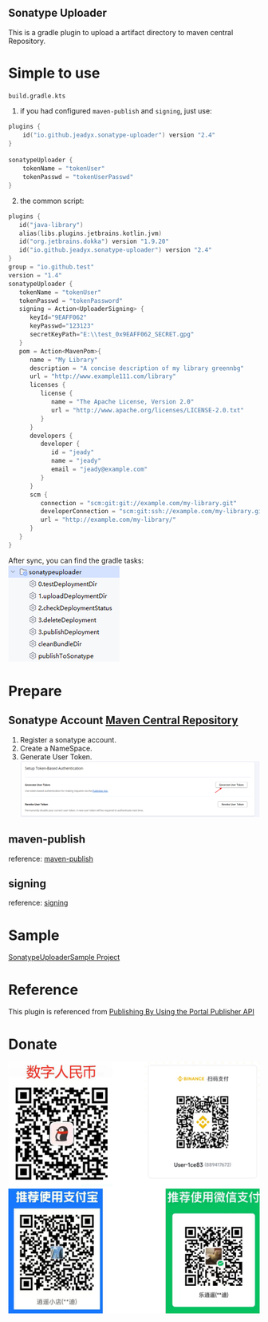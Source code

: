 Sonatype Uploader
---
This is a gradle plugin to upload a artifact directory to maven central Repository.

# Simple to use

`build.gradle.kts`
1. if you had configured `maven-publish` and `signing`, just use:  
```kotlin
plugins {
    id("io.github.jeadyx.sonatype-uploader") version "2.4"
}

sonatypeUploader {
    tokenName = "tokenUser"
    tokenPasswd = "tokenUserPasswd"
}
```

2. the common script:  
```kotlin
plugins {
   id("java-library")
   alias(libs.plugins.jetbrains.kotlin.jvm)
   id("org.jetbrains.dokka") version "1.9.20"
   id("io.github.jeadyx.sonatype-uploader") version "2.4"
}
group = "io.github.test"
version = "1.4"
sonatypeUploader {
   tokenName = "tokenUser"
   tokenPasswd = "tokenPassword"
   signing = Action<UploaderSigning> {
      keyId="9EAFF062"
      keyPasswd="123123"
      secretKeyPath="E:\\test_0x9EAFF062_SECRET.gpg"
   }
   pom = Action<MavenPom>{
      name = "My Library"
      description = "A concise description of my library greennbg"
      url = "http://www.example111.com/library"
      licenses {
         license {
            name = "The Apache License, Version 2.0"
            url = "http://www.apache.org/licenses/LICENSE-2.0.txt"
         }
      }
      developers {
         developer {
            id = "jeady"
            name = "jeady"
            email = "jeady@example.com"
         }
      }
      scm {
         connection = "scm:git:git://example.com/my-library.git"
         developerConnection = "scm:git:ssh://example.com/my-library.git"
         url = "http://example.com/my-library/"
      }
   }
}
```

After sync, you can find the gradle tasks:  
![img.png](imgs/img.png)  

# Prepare  
## Sonatype Account [Maven Central Repository](https://central.sonatype.com/)  
1. Register a sonatype account.  
2. Create a NameSpace.  
3. Generate User Token.   
   ![img_1.png](imgs/img_1.png)

## maven-publish
reference: [maven-publish](https://docs.gradle.org/current/userguide/publishing_maven.html)

## signing   
reference: [signing](https://docs.gradle.org/current/userguide/signing_plugin.html)  

# Sample
[SonatypeUploaderSample Project](https://github.com/jeadyx/SonatypeUploaderSample)

# Reference  
This plugin is referenced from [Publishing By Using the Portal Publisher API](https://central.sonatype.org/publish/publish-portal-api/)

# Donate  

![donate.png](imgs/donate.png)
